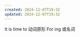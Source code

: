 ```yaml
---
created: 2024-12-07T19:32
updated: 2024-12-07T19:32
---
```

It is time  to      动词原形
               For      ing  或名词